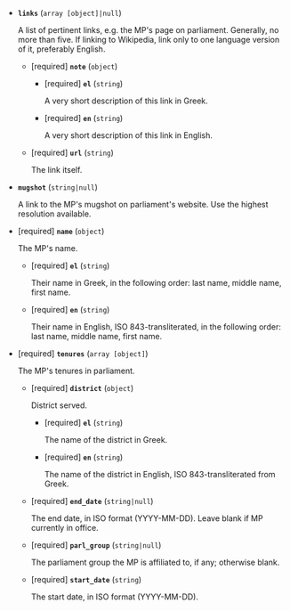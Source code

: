 
* **`links`** (`array [object]|null`)

    A list of pertinent links, e.g. the MP's page on parliament. Generally, no more than five. If linking to Wikipedia, link only to one language version of it, preferably English.

    * [required] **`note`** (`object`)

        * [required] **`el`** (`string`)

            A very short description of this link in Greek.

        * [required] **`en`** (`string`)

            A very short description of this link in English.

    * [required] **`url`** (`string`)

        The link itself.

* **`mugshot`** (`string|null`)

    A link to the MP's mugshot on parliament's website. Use the highest resolution available.

* [required] **`name`** (`object`)

    The MP's name.

    * [required] **`el`** (`string`)

        Their name in Greek, in the following order: last name, middle name, first name.

    * [required] **`en`** (`string`)

        Their name in English, ISO 843-transliterated, in the following order: last name, middle name, first name.

* [required] **`tenures`** (`array [object]`)

    The MP's tenures in parliament.

    * [required] **`district`** (`object`)

        District served.

        * [required] **`el`** (`string`)

            The name of the district in Greek.

        * [required] **`en`** (`string`)

            The name of the district in English, ISO 843-transliterated from Greek.

    * [required] **`end_date`** (`string|null`)

        The end date, in ISO format (YYYY-MM-DD). Leave blank if MP currently in office.

    * [required] **`parl_group`** (`string|null`)

        The parliament group the MP is affiliated to, if any; otherwise blank.

    * [required] **`start_date`** (`string`)

        The start date, in ISO format (YYYY-MM-DD).
